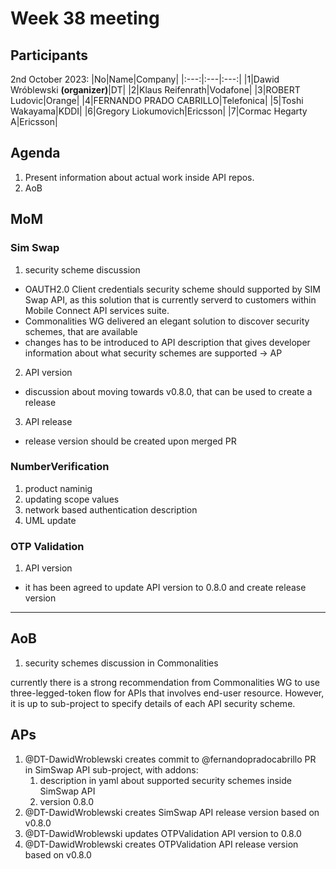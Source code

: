 # Week 38 meeting

## Participants

2nd October 2023:
|No|Name|Company|
|:---:|:---|:---:|
|1|Dawid Wróblewski **(organizer)**|DT|
|2|Klaus Reifenrath|Vodafone|
|3|ROBERT Ludovic|Orange|
|4|FERNANDO PRADO CABRILLO|Telefonica|
|5|Toshi Wakayama|KDDI|
|6|Gregory Liokumovich|Ericsson|
|7|Cormac Hegarty A|Ericsson|



## Agenda

1. Present information about actual work inside API repos.
2. AoB

## MoM

### Sim Swap
1. security scheme discussion

- OAUTH2.0 Client credentials security scheme should supported by SIM Swap API, as this solution that is currently serverd to customers within Mobile Connect API services suite.
- Commonalities WG delivered an elegant solution to discover security schemes, that are available
- changes has to be introduced to API description that gives developer information about what security schemes are supported -> AP 

2. API version

- discussion about moving towards v0.8.0, that can be used to create a release

3. API release

- release version should be created upon merged PR


### NumberVerification
1. product naminig
2. updating scope values
3. network based authentication description
4. UML update
### OTP Validation
1. API version

- it has been agreed to update API version to 0.8.0 and create release version
  
-----

## AoB

1. security schemes discussion in Commonalities

currently there is a strong recommendation from Commonalities WG to use three-legged-token flow for APIs that involves end-user resource. However, it is up to sub-project to specify details of each API security scheme.

## APs
1. @DT-DawidWroblewski creates commit to @fernandopradocabrillo PR in SimSwap API sub-project, with addons:
   1. description in yaml about supported security schemes inside SimSwap API
   2. version 0.8.0
2. @DT-DawidWroblewski creates SimSwap API release version based on v0.8.0
3. @DT-DawidWroblewski updates OTPValidation API version to 0.8.0
4. @DT-DawidWroblewski creates OTPValidation API release version based on v0.8.0